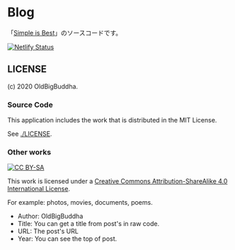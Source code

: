 # Blog

「[Simple is Best](https://oldbigbuddha.dev/)」のソースコードです。

[![Netlify Status](https://api.netlify.com/api/v1/badges/51e8d1e6-596c-4582-8ea5-97a7667bc63c/deploy-status)](https://app.netlify.com/sites/simpleisbest/deploys)

## LICENSE

(c) 2020 OldBigBuddha.

### Source Code

This application includes the work that is distributed in the MIT License.

See [./LICENSE](./LICENSE).

### Other works

[![CC BY-SA](https://i.creativecommons.org/l/by-sa/4.0/88x31.png)](http://creativecommons.org/licenses/by-sa/4.0/)

This work is licensed under a [Creative Commons Attribution-ShareAlike 4.0 International License](http://creativecommons.org/licenses/by-sa/4.0/).

For example: photos, movies, documents, poems.

- Author: OldBigBuddha
- Title: You can get a title from post's <title><Title></title> in raw code.
- URL: The post's URL
- Year: You can see the top of post.
